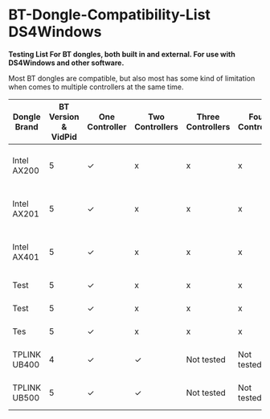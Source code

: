 # BT-Dongle-Compatibility-List DS4Windows

**Testing List For BT dongles, both built in and external. For use with DS4Windows and other software.**

Most BT dongles are compatible, but also most has some kind of limitation when comes to multiple controllers at the same time.


| Dongle Brand  | BT Version & VidPid | One Controller  | Two Controllers | Three Controllers  | Four Controller | BT headset  | Comment | Comment  | Comment |
| ------------- | ------------- | ------------- | ------------- | ------------- | ------------- | ------------- | ------------- | ------------- | ------------- |
| Intel AX200  | 5  | ✓  | x  | x  | x  | BT Headset Wont connect  | When using DS, fine for DS4  | Content Cell  | Content Cell  |
| Intel AX201  | 5  | ✓  | x  | x  | x  | BT Headset Wont connect  | When using DS, fine for DS4  | Content Cell  | Content Cell  |
| Intel AX401  | 5  | ✓  | x  | x  | x  | BT Headset Wont connect  | When using DS, fine for DS4  | Content Cell  | Content Cell  |
| Test  | 5  | ✓  | x  | x  | x  | x  | x  | Content Cell  | Content Cell  |
| Test  | 5  | ✓  | x  | x  | x  | x  | x  | Content Cell  | Content Cell  |
| Tes  | 5  | ✓  | x  | x  | x  | x  | x  | Content Cell  | Content Cell  |
| TPLINK UB400  | 4  | ✓  | ✓  | Not tested  | Not tested  | Fine with one DS  | Skip BT Audio with 2 DS  | Content Cell  | CRS Chip  |
| TPLINK UB500  | 5  | ✓  | ✓  | Not tested  | Not tested  | Fine with two DS  |   | Content Cell  | REaltek Chip  |
